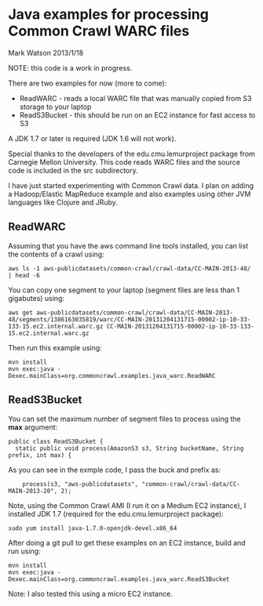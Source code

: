 # Java examples for processing Common Crawl WARC files

Mark Watson 2013/1/18

NOTE: this code is a work in progress.

There are two examples for now (more to come):

- ReadWARC - reads a local WARC file that was manually copied from S3 storage to your laptop
- ReadS3Bucket - this should be run on an EC2 instance for fast access to S3

A JDK 1.7 or later is required (JDK 1.6 will not work).

Special thanks to the developers of the edu.cmu.lemurproject package from Carnegie Mellon University. This code
reads WARC files and the source code is included in the src subdirectory.

I have just started experimenting with Common Crawl data. I plan on adding a Hadoop/Elastic MapReduce example
and also examples using other JVM languages like Clojure and JRuby.

## ReadWARC

Assuming that you have the aws command line tools installed, you can list the contents of a crawl using:

````````
aws ls -1 aws-publicdatasets/common-crawl/crawl-data/CC-MAIN-2013-48/  | head -6
````````

You can copy one segment to your laptop (segment files are less than 1 gigabutes) using:

````````
aws get aws-publicdatasets/common-crawl/crawl-data/CC-MAIN-2013-48/segments/1386163035819/warc/CC-MAIN-20131204131715-00002-ip-10-33-133-15.ec2.internal.warc.gz CC-MAIN-20131204131715-00002-ip-10-33-133-15.ec2.internal.warc.gz
````````

Then run this example using:

````````
mvn install
mvn exec:java -Dexec.mainClass=org.commoncrawl.examples.java_warc.ReadWARC
````````


## ReadS3Bucket

You can set the maximum number of segment files to process using the **max** argument:

````````
public class ReadS3Bucket {
  static public void process(AmazonS3 s3, String bucketName, String prefix, int max) {
````````

As you can see in the exmple code, I pass the buck and prefix as:

````````
    process(s3, "aws-publicdatasets", "common-crawl/crawl-data/CC-MAIN-2013-20", 2);
````````

Note, using the Common Crawl AMI (I run it on a Medium EC2 instance), I installed JDK 1.7 (required for
the edu.cmu.lemurproject package):

````````
sudo yum install java-1.7.0-openjdk-devel.x86_64
````````

After doing a git pull to get these examples on an EC2 instance, build and run using:

````````
mvn install
mvn exec:java -Dexec.mainClass=org.commoncrawl.examples.java_warc.ReadS3Bucket
````````

Note: I also tested this using a micro EC2 instance.
